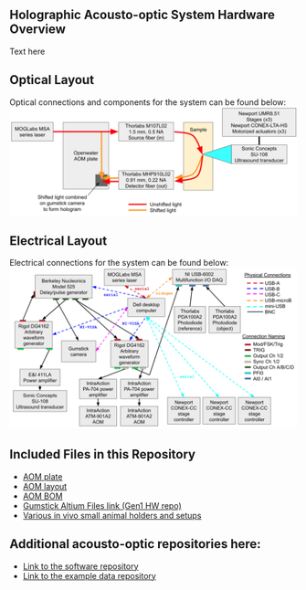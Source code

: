 ## Holographic Acousto-optic System Hardware Overview
Text here

## Optical Layout
Optical connections and components for the system can be found below:
![Diagram of optical path.](opw_acousto-optic_OptSysDiagram.png)

## Electrical Layout
Electrical connections for the system can be found below:
![Diagram of electrical connections for system.](opw_acousto-optic_ElecSysDiagram.png)

## Included Files in this Repository
- [AOM plate](opw_acousto-optic_AomPlate.EASM)
- [AOM layout](opw_acousto-optic_AomPlateLayout.png)
- [AOM BOM](opw_acousto-optic_AomPlateBOM.xlsx)
- [Gumstick Altium Files link (Gen1 HW repo)](gumstick_AltiumFiles.zip)
- [Various in vivo small animal holders and setups](Animal_Holders)

## Additional acousto-optic repositories here:
- [Link to the software repository](https://github.com/OpenwaterInternet/opw_acousto-optic_sw/)
- [Link to the example data repository](https://github.com/OpenwaterInternet/opw_acousto-optic_data/)
